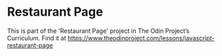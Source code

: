 # Restaurant Page

This is part of the 'Restaurant Page' project in The Odin Project’s Curriculum. Find it at https://www.theodinproject.com/lessons/javascript-restaurant-page
